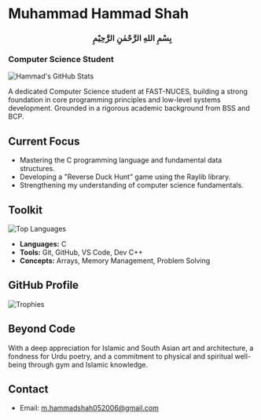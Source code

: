 # Muhammad Hammad Shah

<h3 align="center">بِسْمِ اللهِ الرَّحْمٰنِ الرَّحِيْمِ</h3>

### Computer Science Student

![Hammad's GitHub Stats](https://github-readme-stats.vercel.app/api?username=Hammad-GitHub&show_icons=true&count_private=true&hide_title=true&theme=default&hide=prs,issues&show=reviews&bg_color=00000000&hide_border=true)

A dedicated Computer Science student at FAST-NUCES, building a strong foundation in core programming principles and low-level systems development. Grounded in a rigorous academic background from BSS and BCP.

## Current Focus

- Mastering the C programming language and fundamental data structures.
- Developing a "Reverse Duck Hunt" game using the Raylib library.
- Strengthening my understanding of computer science fundamentals.

## Toolkit

![Top Languages](https://github-readme-stats.vercel.app/api/top-langs/?username=Hammad-GitHub&layout=compact&theme=default&bg_color=00000000&hide_border=true&hide=html,css)

- **Languages:** C
- **Tools:** Git, GitHub, VS Code, Dev C++
- **Concepts:** Arrays, Memory Management, Problem Solving

## GitHub Profile

![Trophies](https://github-profile-trophy.vercel.app/?username=Hammad-GitHub&theme=flat&no-frame=true&no-bg=true&column=4&margin-w=5)

## Beyond Code

With a deep appreciation for Islamic and South Asian art and architecture, a fondness for Urdu poetry, and a commitment to physical and spiritual well-being through gym and Islamic knowledge.

## Contact

- Email: [m.hammadshah052006@gmail.com](mailto:m.hammadshah052006@gmail.com)
